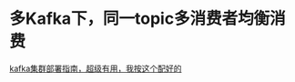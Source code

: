 # 多Kafka下，同一topic多消费者均衡消费

[kafka集群部署指南，超级有用，我按这个配好的](https://www.cnblogs.com/kentalk/p/kafka-cluster-deploy-guide.html)